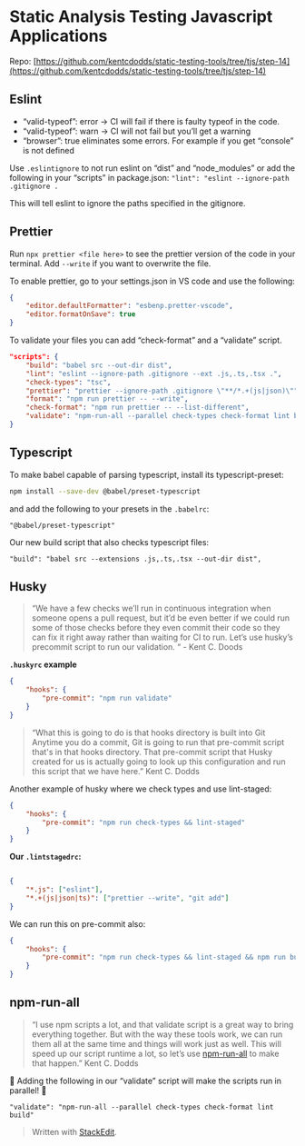 # Static Analysis Testing Javascript Applications

Repo:
[https://github.com/kentcdodds/static-testing-tools/tree/tjs/step-14](https://github.com/kentcdodds/static-testing-tools/tree/tjs/step-14)

## Eslint
- “valid-typeof”: error -> CI will fail if there is faulty typeof in the code.
- “valid-typeof”: warn -> CI will not fail but you’ll get a warning
- “browser”: true eliminates some errors. For example if you get “console” is not defined

Use `.eslintignore` to not run eslint on “dist” and “node_modules” or add the following in your “scripts” in package.json:
`"lint": "eslint --ignore-path .gitignore .`

This will tell eslint to ignore the paths specified in the gitignore.

## Prettier
Run `npx prettier <file here>` to see the prettier version of the code in your terminal. Add `--write` if you want to overwrite the file.

To enable prettier, go to your settings.json in VS code and use the following:

```json
{
	"editor.defaultFormatter": "esbenp.pretter-vscode",
	"editor.formatOnSave": true
}
```

To validate your files you can add “check-format” and a “validate” script.

```json
"scripts": {
	"build": "babel src --out-dir dist",
	"lint": "eslint --ignore-path .gitignore --ext .js,.ts,.tsx .",
	"check-types": "tsc",
	"prettier": "prettier --ignore-path .gitignore \"**/*.+(js|json)\"",
	"format": "npm run prettier -- --write",
	"check-format": "npm run prettier -- --list-different",
	"validate": "npm-run-all --parallel check-types check-format lint build"
}
```

## Typescript

To make babel capable of parsing typescript, install its typescript-preset:

```bash
npm install --save-dev @babel/preset-typescript
```

and add the following to your presets in the `.babelrc`:

`"@babel/preset-typescript"`

Our new build script that also checks typescript files:

`"build": "babel src --extensions .js,.ts,.tsx --out-dir dist",`

## Husky

> “We have a few checks we’ll run in continuous integration when someone opens a pull request, but it’d be even better if we could run some of those checks before they even commit their code so they can fix it right away rather than waiting for CI to run. Let’s use husky’s precommit script to run our validation. “ - Kent C. Doods

**`.huskyrc` example**
```json
{
	"hooks": {
		"pre-commit": "npm run validate"
	}
}
```

> “What this is going to do is that hooks directory is built into Git Anytime you do a commit, Git is going to run that pre-commit script that's in that hooks directory. That pre-commit script that Husky created for us is actually going to look up this configuration and run this script that we have here.” Kent C. Dodds

Another example of husky where we check types and use lint-staged:

```json
{
	"hooks": {
		"pre-commit": "npm run check-types && lint-staged"
	}
}
```

**Our `.lintstagedrc`:**

```json

{
	"*.js": ["eslint"],
	"*.+(js|json|ts)": ["prettier --write", "git add"]
}
```

We can run this on pre-commit also:

```json
{
	"hooks": {
		"pre-commit": "npm run check-types && lint-staged && npm run build"
	}
}
```

## npm-run-all

> “I use npm scripts a lot, and that validate script is a great way to bring everything together. But with the way these tools work, we can run them all at the same time and things will work just as well. This will speed up our script runtime a lot, so let’s use [npm-run-all](https://npm.im/npm-run-all) to make that happen.” Kent C. Dodds

🎉 Adding the following in our “validate” script will make the scripts run in parallel! 🎉

`"validate": "npm-run-all --parallel check-types check-format lint build"`

> Written with [StackEdit](https://stackedit.io/).
<!--stackedit_data:
eyJoaXN0b3J5IjpbNDA0Mjc2MjUxXX0=
-->